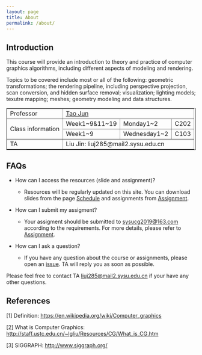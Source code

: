```yaml
---
layout: page
title: About
permalink: /about/
---
```


## Introduction

This course will provide an introduction to theory and practice of computer graphics algorithms, including different aspects of modeling and rendering. 

Topics to be covered include most or all of the following: geometric transformations; the rendering pipeline, including perspective projection, scan conversion, and hidden surface removal; visualization; lighting models; texutre mapping; meshes; geometry modeling and data structures. 

<table border="1px solid #000" cellpadding="10em" align="center">
  <tr>
    <td> Professor </td>
    <td colspan="3"><a href="http://sdcs.sysu.edu.cn/content/4630"> Tao Jun </a></td>
  </tr>
  <tr>
    <td rowspan="2"> Class information </td>
    <td> Week1~9&11~19 </td>
    <td> Monday1~2 </td>
    <td> C202 </td>
  </tr>
  <tr>
    <td>Week1~9</td>
    <td>Wednesday1~2</td>
    <td>C103</td>
  </tr>
  <tr>
    <td>TA</td>
    <td colspan="3"> Liu Jin: liuj285@mail2.sysu.edu.cn</td>
  </tr>
</table>

## FAQs
- How can I access the resources (slide and assignment)?
  - Resources will be regularly updated on this site. You can download slides from the page [Schedule](https://sysucg2019.github.io/schedule) and assignments from [Assignment](https://sysucg2019.github.io/assignment).


- How can I submit my assigment?
  - Your assigment should be submitted to sysucg2019@163.com according to the requirements. For more details, please refer to [Assignment](https://sysucg2019.github.io/assignment).


- How can I ask a question?
  - If you have any question about the course or assignments, please open an [issue](https://github.com/sysucg2019/sysucg2019.github.io/issues/new). TA will reply you as soon as possible. 


Please feel free to contact TA liuj285@mail2.sysu.edu.cn if your have any other questions.

## References
[1] Definition: https://en.wikipedia.org/wiki/Computer_graphics  

[2] What is Computer Graphics: http://staff.ustc.edu.cn/~lgliu/Resources/CG/What_is_CG.htm  

[3] SIGGRAPH: http://www.siggraph.org/
